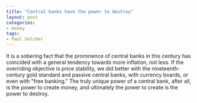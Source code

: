 ```yaml
---
title: "Central banks have the power to destroy"
layout: post
categories:
- money
tags:
- Paul Volcker
---
```


It is a sobering fact that the prominence of central banks in this century has coincided with a general tendency towards more inflation, not less. If the overriding objective is price stability, we did better with the nineteenth-century gold standard and passive central banks, with currency boards, or even with "free banking." The truly unique power of a central bank, after all, is the power to create money, and ultimately the power to create is the power to destroy.
